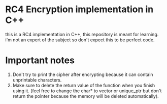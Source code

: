 # RC4 Encryption implementation in C++
this is a RC4 implementation in C++, this repository is meant for learning.    
i'm not an expert of the subject so don't expect this to be perfect code.
# Important notes
1. Don't try to print the cipher after encrypting because it can contain unprintable characters.
2. Make sure to delete the return value of the function when you finish using it.
(feel free to change the char* to vector or unique_ptr but don't return the pointer because the memory will be deleted automatically).